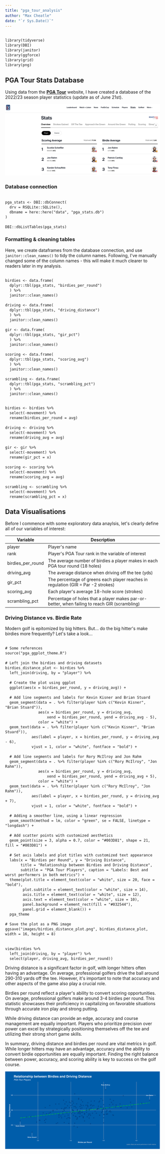 ```yaml
---
title: "pga_tour_analysis"
author: "Max Cheatle"
date: "`r Sys.Date()`"
---
```


```{r setup, include=FALSE}

library(tidyverse)
library(DBI)
library(janitor)
library(ggforce)
library(grid)
library(png)

```

## PGA Tour Stats Database

Using data from the [**PGA Tour**](https://www.pgatour.com/stats) website, I have created a database of the 2022/23 season player statistics (update as of June 21st).

[![PGA Tour Website](images/pga_tour_website.png)](https://www.pgatour.com/stats)

### Database connection

```{r database connections}

pga_stats <- DBI::dbConnect(
  drv = RSQLite::SQLite(),
  dbname = here::here("data", "pga_stats.db")
)

DBI::dbListTables(pga_stats)

```

### Formatting & cleaning tables

Here, we create dataframes from the database connection, and use `janitor::clean_names()` to tidy the column names. Following, I've manually changed some of the column names - this will make it much clearer to readers later in my analysis.

```{r database formatting}

birdies <- data.frame(
  dplyr::tbl(pga_stats, "birdies_per_round")
  ) %>% 
  janitor::clean_names()

driving <- data.frame(
  dplyr::tbl(pga_stats, "driving_distance")
  ) %>% 
  janitor::clean_names()

gir <- data.frame(
  dplyr::tbl(pga_stats, "gir_pct")
  ) %>% 
  janitor::clean_names()

scoring <- data.frame(
  dplyr::tbl(pga_stats, "scoring_avg")
  ) %>% 
  janitor::clean_names()

scrambling <- data.frame(
  dplyr::tbl(pga_stats, "scrambling_pct")
  ) %>% 
  janitor::clean_names()

```

```{r cleaning tables}

birdies <- birdies %>% 
  select(-movement) %>% 
  rename(birdies_per_round = avg)

driving <- driving %>% 
  select(-movement) %>% 
  rename(driving_avg = avg)

gir <- gir %>% 
  select(-movement) %>% 
  rename(gir_pct = x)

scoring <- scoring %>% 
  select(-movement) %>% 
  rename(scoring_avg = avg)

scrambling <- scrambling %>% 
  select(-movement) %>% 
  rename(scrambling_pct = x)

```

## Data Visualisations

Before I commence with some exploratory data anaylsis, let's clearly define all of our variables of interest:

| Variable          | Description                                                                                   |
|----------------|--------------------------------------------------------|
| player            | Player's name                                                                                 |
| rank              | Player's PGA Tour rank in the variable of interest                                            |
| birdies_per_round | The average number of birdies a player makes in each PGA tour round (18 holes)                |
| driving_avg       | The average distance when driving off the tee (yds)                                           |
| gir_pct           | The percentage of greens each player reaches in regulation (GIR = Par -2 strokes)             |
| scoring_avg       | Each player's average 18-hole score (strokes)                                                 |
| scrambling_pct    | Percentage of holes that a player makes par-or-better, when failing to reach GIR (scrambling) |

### Driving Distance vs. Birdie Rate

Modern golf is epitomized by big hitters. But... do the big hitter's make birdies more frequently? Let's take a look...

```{r}

# Some references
source("pga_ggplot_theme.R")

# Left join the birdies and driving datasets
birdies_distance_plot <- birdies %>% 
  left_join(driving, by = "player") %>% 

  # Create the plot using ggplot
  ggplot(aes(x = birdies_per_round, y = driving_avg)) +

  # Add line segments and labels for Kevin Kisner and Brian Stuard
  geom_segment(data = . %>% filter(player %in% c("Kevin Kisner", "Brian Stuard")),
               aes(x = birdies_per_round, y = driving_avg, 
                   xend = birdies_per_round, yend = driving_avg - 5),
               color = "white") +
  geom_text(data = . %>% filter(player %in% c("Kevin Kisner", "Brian Stuard")),
            aes(label = player, x = birdies_per_round, y = driving_avg - 6), 
            vjust = 1, color = "white", fontface = "bold") +

  # Add line segments and labels for Rory McIlroy and Jon Rahm
  geom_segment(data = . %>% filter(player %in% c("Rory McIlroy", "Jon Rahm")),
               aes(x = birdies_per_round, y = driving_avg, 
                   xend = birdies_per_round, yend = driving_avg + 5),
               color = "white") +
  geom_text(data = . %>% filter(player %in% c("Rory McIlroy", "Jon Rahm")),
            aes(label = player, x = birdies_per_round, y = driving_avg + 7), 
            vjust = 1, color = "white", fontface = "bold") +
  
  # Adding a smoother line, using a linear regression
  geom_smooth(method = lm, color = "green", se = FALSE, linetype = "longdash") +
  
  # Add scatter points with customized aesthetics
  geom_point(size = 3, alpha = 0.7, color = "#003D81", shape = 21, fill = "#003D81") +

  # Set axis labels and plot titles with customized text appearance
  labs(x = "Birdies per Round", y = "Driving Distance",
       title = "Relationship between Birdies and Driving Distance",
       subtitle = "PGA Tour Players", caption = "Labels: Best and worst performers in both metrics") +
  theme(plot.title = element_text(color = "white", size = 20, face = "bold"),
        plot.subtitle = element_text(color = "white", size = 14),
        axis.title = element_text(color = "white", size = 12),
        axis.text = element_text(color = "white", size = 10),
        panel.background = element_rect(fill = "#032544"),
        panel.grid = element_blank()) +
  pga_theme

# Save the plot as a PNG image
ggsave("images/birdies_distance_plot.png", birdies_distance_plot, width = 16, height = 8)


view(birdies %>% 
  left_join(driving, by = "player") %>% 
  select(player, driving_avg, birdies_per_round))
```

Driving distance is a significant factor in golf, with longer hitters often having an advantage. On average, professional golfers drive the ball around 290-310 yards off the tee. However, it's important to note that accuracy and other aspects of the game also play a crucial role.

Birdies per round reflect a player's ability to convert scoring opportunities. On average, professional golfers make around 3-4 birdies per round. This statistic showcases their proficiency in capitalizing on favorable situations through accurate iron play and strong putting.

While driving distance can provide an edge, accuracy and course management are equally important. Players who prioritize precision over power can excel by strategically positioning themselves off the tee and utilizing their strong short game skills.

In summary, driving distance and birdies per round are vital metrics in golf. While longer hitters may have an advantage, accuracy and the ability to convert birdie opportunities are equally important. Finding the right balance between power, accuracy, and scoring ability is key to success on the golf course.

![Relationship between birdies and driving distance](images/birdies_distance_plot.png)
